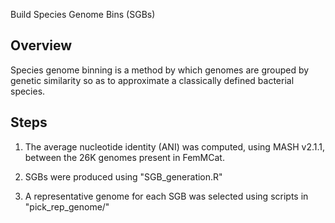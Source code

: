 Build Species Genome Bins (SGBs)

## Overview
Species genome binning is a method by which genomes are grouped by genetic similarity so as to approximate a classically defined bacterial species.

## Steps

1) The average nucleotide identity (ANI) was computed, using MASH v2.1.1, between the 26K genomes present in FemMCat.

2) SGBs were produced using "SGB_generation.R"

3) A representative genome for each SGB was selected using scripts in "pick_rep_genome/"
